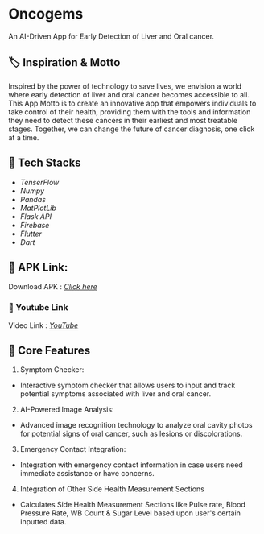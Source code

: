 # Oncogems

An AI-Driven App for Early Detection of Liver and Oral cancer.

## 	:label: Inspiration & Motto

Inspired by the power of technology to save lives, we envision a world where early detection of liver and oral cancer becomes accessible to all. This App Motto is to create an innovative app that empowers individuals to take control of their health, providing them with the tools and information they need to detect these cancers in their earliest and most treatable stages. Together, we can change the future of cancer diagnosis, one click at a time.

## :magnet: **Tech Stacks**

* *TenserFlow*
* *Numpy*
* *Pandas*
* *MatPlotLib*
* *Flask API* 
* *Firebase* 
* *Flutter* 
* *Dart*

## :link: APK Link:

Download APK : [*Click here*](https://drive.google.com/file/d/1FY14LbJE20K4AsAJyyfZa9Q5ifezI57C/view?usp=sharing)

### :link: Youtube Link

Video Link : [*YouTube*](https://youtu.be/XsA3mhvTNnw)

## :key: Core Features

1. Symptom Checker:
- Interactive symptom checker that allows users to input and track potential symptoms associated with liver and oral cancer.

2. AI-Powered Image Analysis:
- Advanced image recognition technology to analyze oral cavity photos for potential signs of oral cancer, such as lesions or discolorations.

3. Emergency Contact Integration:
- Integration with emergency contact information in case users need immediate assistance or have concerns.

4. Integration of Other Side Health Measurement Sections
- Calculates Side Health Measurement Sections like Pulse rate, Blood Pressure Rate, WB Count & Sugar Level based upon user's certain inputted data. 
